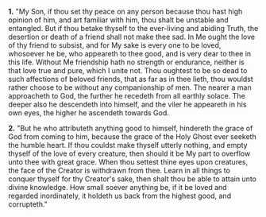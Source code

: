 **1.** "My Son, if thou set thy peace on any person because thou hast high opinion of him, and art familiar with him, thou shalt be unstable and entangled. But if thou betake thyself to the ever-living and abiding Truth, the desertion or death of a friend shall not make thee sad. In Me ought the love of thy friend to subsist, and for My sake is every one to be loved, whosoever he be, who appeareth to thee good, and is very dear to thee in this life. Without Me friendship hath no strength or endurance, neither is that love true and pure, which I unite not. Thou oughtest to be so dead to such affections of beloved friends, that as far as in thee lieth, thou wouldst rather choose to be without any companionship of men. The nearer a man approacheth to God, the further he recedeth from all earthly solace. The deeper also he descendeth into himself, and the viler he appeareth in his own eyes, the higher he ascendeth towards God.

**2.** "But he who attributeth anything good to himself, hindereth the grace of God from coming to him, because the grace of the Holy Ghost ever seeketh the humble heart. If thou couldst make thyself utterly nothing, and empty thyself of the love of every creature, then should it be My part to overflow unto thee with great grace. When thou settest thine eyes upon creatures, the face of the Creator is withdrawn from thee. Learn in all things to conquer thyself for thy Creator\'s sake, then shalt thou be able to attain unto divine knowledge. How small soever anything be, if it be loved and regarded inordinately, it holdeth us back from the highest good, and corrupteth."

